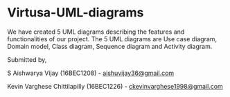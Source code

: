 # Virtusa-UML-diagrams
We have created 5 UML diagrams describing the features and functionalities of our project. The 5 UML diagrams are Use case diagram, Domain model, Class diagram, Sequence diagram and Activity diagram.

Submitted by,

S Aishwarya Vijay (16BEC1208) - aishuvijay36@gmail.com

Kevin Varghese Chittilapilly (16BEC1226) - ckevinvarghese1998@gmail.com

